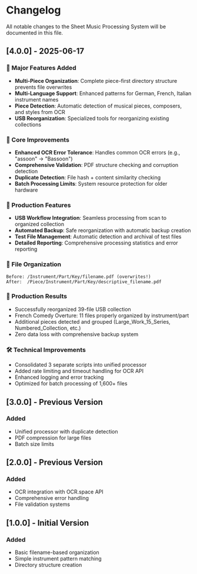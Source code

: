 # Changelog

All notable changes to the Sheet Music Processing System will be documented in this file.

## [4.0.0] - 2025-06-17

### 🎵 Major Features Added
- **Multi-Piece Organization**: Complete piece-first directory structure prevents file overwrites
- **Multi-Language Support**: Enhanced patterns for German, French, Italian instrument names
- **Piece Detection**: Automatic detection of musical pieces, composers, and styles from OCR
- **USB Reorganization**: Specialized tools for reorganizing existing collections

### 🔧 Core Improvements
- **Enhanced OCR Error Tolerance**: Handles common OCR errors (e.g., "assoon" → "Bassoon")
- **Comprehensive Validation**: PDF structure checking and corruption detection
- **Duplicate Detection**: File hash + content similarity checking
- **Batch Processing Limits**: System resource protection for older hardware

### 🚀 Production Features
- **USB Workflow Integration**: Seamless processing from scan to organized collection
- **Automated Backup**: Safe reorganization with automatic backup creation
- **Test File Management**: Automatic detection and archival of test files
- **Detailed Reporting**: Comprehensive processing statistics and error reporting

### 📁 File Organization
```
Before: /Instrument/Part/Key/filename.pdf (overwrites!)
After:  /Piece/Instrument/Part/Key/descriptive_filename.pdf
```

### 🎯 Production Results
- Successfully reorganized 39-file USB collection
- French Comedy Overture: 11 files properly organized by instrument/part
- Additional pieces detected and grouped (Large_Work_15_Series, Numbered_Collection, etc.)
- Zero data loss with comprehensive backup system

### 🛠️ Technical Improvements
- Consolidated 3 separate scripts into unified processor
- Added rate limiting and timeout handling for OCR API
- Enhanced logging and error tracking
- Optimized for batch processing of 1,600+ files

## [3.0.0] - Previous Version
### Added
- Unified processor with duplicate detection
- PDF compression for large files
- Batch size limits

## [2.0.0] - Previous Version  
### Added
- OCR integration with OCR.space API
- Comprehensive error handling
- File validation systems

## [1.0.0] - Initial Version
### Added
- Basic filename-based organization
- Simple instrument pattern matching
- Directory structure creation